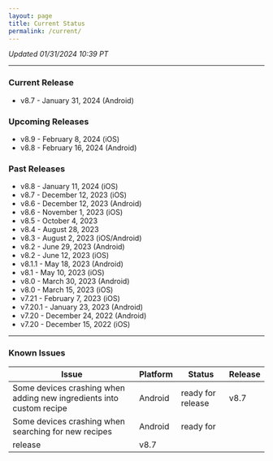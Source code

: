 ```yaml
---
layout: page
title: Current Status
permalink: /current/
---
```


_Updated 01/31/2024 10:39 PT_


***

### Current Release
- v8.7    - January 31, 2024 (Android)

### Upcoming Releases
- v8.9    - February 8, 2024 (iOS)
- v8.8    - February 16, 2024 (Android)
 
### Past Releases
- v8.8    - January 11, 2024 (iOS)
- v8.7    - December 12, 2023 (iOS)
- v8.6    - December 12, 2023 (Android)
- v8.6    - November 1, 2023 (iOS)
- v8.5    - October 4, 2023
- v8.4    - August 28, 2023
- v8.3    - August 2, 2023 (iOS/Android)
- v8.2    - June 29, 2023 (Android)
- v8.2    - June 12, 2023 (iOS)
- v8.1.1  - May 18, 2023 (Android)
- v8.1    - May 10, 2023 (iOS)
- v8.0    - March 30, 2023 (Android)
- v8.0    - March 15, 2023 (iOS)
- v7.21   - February 7, 2023 (iOS)
- v7.20.1 - January 23, 2023 (Android)
- v7.20   - December 24, 2022 (Android)
- v7.20   - December 15, 2022 (iOS)


***

### Known Issues

|Issue                          |Platform   | Status    | Release           |
| ---                           | ---       | ---       | ---               |
|Some devices crashing when adding new ingredients into custom recipe | Android | ready for release | v8.7|
|Some devices crashing when searching for new recipes | Android | ready for
release | v8.7|

